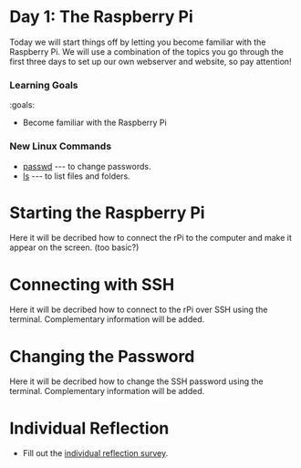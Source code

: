 # Day 1: The Raspberry Pi

Today we will start things off by letting you become familiar with the Raspberry Pi.
We will use a combination of the topics you go through the first three days to set up our own webserver and website, so pay attention!


### Learning Goals

:goals:
- Become familiar with the Raspberry Pi


### New Linux Commands

- [passwd](commands.html/#passwd) --- to change passwords.
- [ls](commands.html/#ls) --- to list files and folders.



# Starting the Raspberry Pi

Here it will be decribed how to connect the rPi to the computer and make it appear on the screen. (too basic?)


# Connecting with SSH


Here it will be decribed how to connect to the rPi over SSH using the terminal. Complementary information will be added.


# Changing the Password

Here it will be decribed how to change the SSH password using the terminal. Complementary information will be added.



# Individual Reflection


* Fill out the <a href="https://forms.office.com/Pages/ResponsePage.aspx?id=cgahCS-CZ0SluluzdZZ8BSxiepoCd7lKk70IThBWqdJUQzJJUEVaQlBBMlFaSFBaTllITkcxRDEzNi4u" class="arrow">individual reflection survey</a>.



